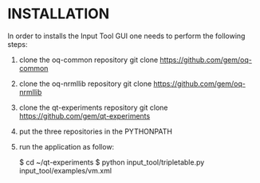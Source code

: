 INSTALLATION
==================================

In order to installs the Input Tool GUI one needs to perform the following
steps:

1. clone the oq-common repository
   git clone https://github.com/gem/oq-common
2. clone the oq-nrmllib repository
   git clone https://github.com/gem/oq-nrmllib
2. clone the qt-experiments repository
   git clone https://github.com/gem/qt-experiments
3. put the three repositories in the PYTHONPATH
4. run the application as follow:

   $ cd ~/qt-experiments
   $ python input_tool/tripletable.py input_tool/examples/vm.xml
